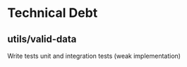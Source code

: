 # Technical Debt

## utils/valid-data
Write tests unit and integration tests (weak implementation)

